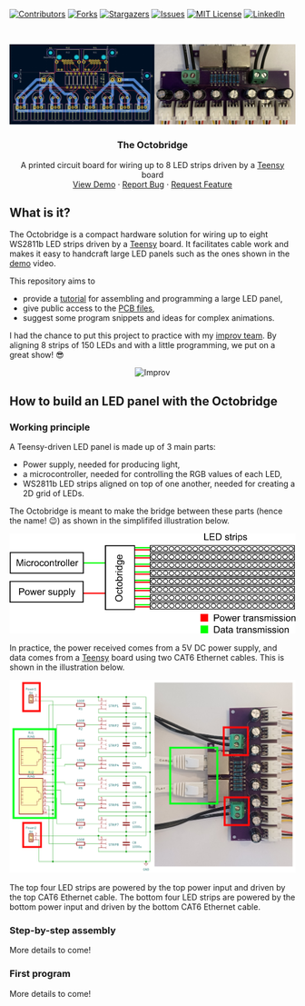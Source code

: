<!--
*** Thank you : https://github.com/othneildrew/Best-README-Template/blob/master/BLANK_README.md
-->

<!-- PROJECT SHIELDS -->
<!--
*** I'm using markdown "reference style" links for readability.
*** Reference links are enclosed in brackets [ ] instead of parentheses ( ).
*** See the bottom of this document for the declaration of the reference variables
*** for contributors-url, forks-url, etc. This is an optional, concise syntax you may use.
*** https://www.markdownguide.org/basic-syntax/#reference-style-links
-->
[![Contributors][contributors-shield]][contributors-url]
[![Forks][forks-shield]][forks-url]
[![Stargazers][stars-shield]][stars-url]
[![Issues][issues-shield]][issues-url]
[![MIT License][license-shield]][license-url]
[![LinkedIn][linkedin-shield]][linkedin-url]

<!-- PROJECT LOGO -->
<br />
<p align="center">
  <a href="https://github.com/JoachimColine/Octobridge">
    <img src="images/octobridge_illustration.PNG" alt="Logo" width="600">
  </a>

  <h3 align="center">The Octobridge</h3>

  <p align="center">
    A printed circuit board for wiring up to 8 LED strips driven by a <a href= "https://www.pjrc.com/store/octo28_adaptor.html">Teensy</a> board
    <br />
    <a href="https://www.youtube.com/watch?v=32DB5OOd8oo&ab_channel=JoachimColine">View Demo</a>
    ·
    <a href="https://github.com/JoachimColine/Octobridge/issues">Report Bug</a>
    ·
    <a href="https://github.com/JoachimColine/Octobridge/issues">Request Feature</a>
  </p>
</p>

<!-- ABOUT THE PROJECT -->
## What is it?

The Octobridge is a compact hardware solution for wiring up to eight WS2811b LED strips driven by a <a href= "https://www.pjrc.com/store/octo28_adaptor.html">Teensy</a> board. 
It facilitates cable work and makes it easy to handcraft large LED panels such as the ones shown in the <a href="https://www.youtube.com/watch?v=32DB5OOd8oo&ab_channel=JoachimColine">demo</a> video.

This repository aims to
- provide a [tutorial](#how-to-build-an-led-panel-with-the-octobridge) for assembling and programming a large LED panel,
- give public access to the [PCB files](/kicad),
- suggest some program snippets and ideas for complex animations.

I had the chance to put this project to practice with my <a href= "https://www.touchouss.lol/">improv team</a>. By aligning 8 strips of 150 LEDs and with a little programming, we put on a great show!  :sunglasses:

<p align="center">
<img src="images/octobridge_improv.jpg" alt="Improv" width="400">
</p>

## How to build an LED panel with the Octobridge 
### Working principle
A Teensy-driven LED panel is made up of 3 main parts:
- Power supply, needed for producing light,
- a microcontroller, needed for controlling the RGB values of each LED,
- WS2811b LED strips aligned on top of one another, needed for creating a 2D grid of LEDs. 

The Octobridge is meant to make the bridge between these parts (hence the name! :wink:) as shown in the simplififed illustration below. 

<p align="center">
<img src="images/working_principle.png" width="600">
</p>

In practice, the power received comes from a 5V DC power supply, and data comes from a <a href= "https://www.pjrc.com/store/octo28_adaptor.html">Teensy</a> board using two CAT6 Ethernet cables. 
This is shown in the illustration below.

<p align="center">
<img src="images/working_principle_practice.png" alt="Improv" width="600">
</p>

The top four LED strips are powered by the top power input and driven by the top CAT6 Ethernet cable.
The bottom four LED strips are powered by the bottom power input and driven by the bottom CAT6 Ethernet cable.


### Step-by-step assembly
More details to come!

### First program
More details to come!

<!-- MARKDOWN LINKS & IMAGES -->
<!-- https://www.markdownguide.org/basic-syntax/#reference-style-links -->
[contributors-shield]: https://img.shields.io/github/contributors/JoachimColine/Octobridge.svg?style=flat-square
[contributors-url]: https://github.com/JoachimColine/Octobridge/graphs/contributors
[forks-shield]: https://img.shields.io/github/forks/JoachimColine/Octobridge.svg?style=flat-square
[forks-url]: https://github.com/JoachimColine/Octobridge/network/members
[stars-shield]: https://img.shields.io/github/stars/JoachimColine/Octobridge.svg?style=flat-square
[stars-url]: https://github.com/JoachimColine/Octobridge/stargazers
[issues-shield]: https://img.shields.io/github/issues/JoachimColine/Octobridge.svg?style=flat-square
[issues-url]: https://github.com/JoachimColine/Octobridge/issues
[license-shield]: https://img.shields.io/github/license/JoachimColine/Octobridge.svg?style=flat-square
[license-url]: https://github.com/JoachimColine/Octobridge/blob/master/LICENSE
[linkedin-shield]: https://img.shields.io/badge/-LinkedIn-black.svg?style=flat-square&logo=linkedin&colorB=555
[linkedin-url]: https://linkedin.com/in/joachim-coline
[product-screenshot]: images/screenshot.png
